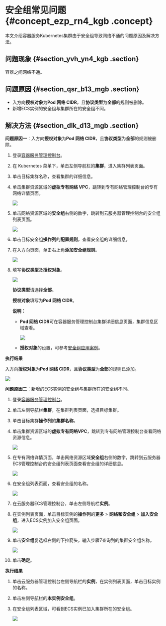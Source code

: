 # 安全组常见问题 {#concept_ezp_rn4_kgb .concept}

本文介绍容器服务Kubernetes集群由于安全组导致网络不通的问题原因及解决方法。

## 问题现象 {#section_yvh_yn4_kgb .section}

容器之间网络不通。

## 问题原因 {#section_qsr_b13_mgb .section}

-   入方向**授权对象**为**Pod 网络 CIDR**，且**协议类型**为**全部**的规则被删除。
-   新增ECS实例的安全组与集群所在的安全组不同。

## 解决方法 {#section_dlk_d13_mgb .section}

**问题原因一**：入方向**授权对象**为**Pod 网络 CIDR**，且**协议类型**为**全部**的规则被删除。

1.  登录[容器服务管理控制台](https://cs.console.aliyun.com)。
2.  在 Kubernetes 菜单下，单击左侧导航栏的**集群**，进入集群列表页面。
3.  单击目标集群名称，查看集群的详细信息。
4.  单击集群资源区域的**虚拟专有网络 VPC**，跳转到专有网络管理控制台的专有网络详情页面。

    ![](http://static-aliyun-doc.oss-cn-hangzhou.aliyuncs.com/assets/img/97289/154772570437001_zh-CN.png)

5.  单击网络资源区域的**安全组**右侧的数字，跳转到云服务器管理控制台的安全组列表页面。

    ![](http://static-aliyun-doc.oss-cn-hangzhou.aliyuncs.com/assets/img/97289/154772570437002_zh-CN.png)

6.  单击目标安全组**操作列**的**配置规则**，查看安全组的详细信息。
7.  在入方向页面，单击右上角**添加安全组规则**。

    ![](http://static-aliyun-doc.oss-cn-hangzhou.aliyuncs.com/assets/img/97289/154772570437576_zh-CN.png)

8.  填写**协议类型**及**授权对象**。

    ![](http://static-aliyun-doc.oss-cn-hangzhou.aliyuncs.com/assets/img/97289/154772570437007_zh-CN.png)

    **协议类型**请选择**全部**。

    **授权对象**填写为**Pod 网络 CIDR**。

    **说明：** 

    -   **Pod 网络 CIDR**可在容器服务管理控制台集群详细信息页面，集群信息区域查看。

        ![](http://static-aliyun-doc.oss-cn-hangzhou.aliyuncs.com/assets/img/97289/154772570437009_zh-CN.png)

    -   **授权对象**的设置，可参考[安全组应用案例](../../../../../intl.zh-CN/用户指南/安全组/安全组应用案例.md#)。

**执行结果**

入方向**授权对象**为**Pod 网络 CIDR**，且**协议类型**为**全部**的规则已添加。

![](http://static-aliyun-doc.oss-cn-hangzhou.aliyuncs.com/assets/img/97289/154772570437003_zh-CN.png)

**问题原因二**：新增的ECS实例的安全组与集群所在的安全组不同。

1.  登录[容器服务管理控制台](https://cs.console.aliyun.com)。
2.  单击左侧导航栏**集群**，在集群列表页面，选择目标集群。
3.  单击目标集群**操作列**的**集群名称**。
4.  单击集群资源区域的**虚拟专有网络VPC**，跳转到专有网络管理控制台查看网络资源信息。

    ![](http://static-aliyun-doc.oss-cn-hangzhou.aliyuncs.com/assets/img/97289/154772570437001_zh-CN.png)

5.  在专有网络详情页面，单击网络资源区域**安全组**右侧的数字，跳转到云服务器ECS管理控制台的安全组列表页面查看安全组的详细信息。

    ![](http://static-aliyun-doc.oss-cn-hangzhou.aliyuncs.com/assets/img/97289/154772570437002_zh-CN.png)

6.  在安全组列表页面，查看安全组的名称。

    ![](http://static-aliyun-doc.oss-cn-hangzhou.aliyuncs.com/assets/img/97289/154772570437012_zh-CN.png)

7.  在云服务器ECS管理控制台，单击左侧导航栏**实例**。
8.  在实例列表页面，单击目标实例的**操作列**的**更多** \> **网络和安全组** \> **加入安全组**，进入ECS实例加入安全组页面。

    ![](http://static-aliyun-doc.oss-cn-hangzhou.aliyuncs.com/assets/img/97289/154772570437135_zh-CN.png)

9.  单击**安全组**复选框右侧的下拉箭头，输入步骤7查询到的集群安全组名称。

    ![](http://static-aliyun-doc.oss-cn-hangzhou.aliyuncs.com/assets/img/97289/154772570437136_zh-CN.png)

10. 单击**确定**。

**执行结果**

1.  单击云服务器管理控制台左侧导航栏的**实例**，在实例列表页面，单击目标实例的名称。
2.  单击左侧导航栏的**本实例安全组**。
3.  在安全组列表区域，可看到ECS实例已加入集群所在的安全组。

    ![](http://static-aliyun-doc.oss-cn-hangzhou.aliyuncs.com/assets/img/97289/154772570537607_zh-CN.png)


